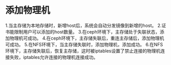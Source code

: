# 添加物理机
1.当主存储为本地存储时，新增host后，系统会自动分发镜像到新增的host。
2.证书能限制用户可以添加的host数量。
3.在ceph环境下，主存储处于失联状态，添加物理机可成功。
4.在ceph环境下，主存储失联后，重连主存储后，添加物理机可成功。
5.在NFS环境下，当主存储失联时，添加物理机，添加成功。
6.在NFS环境下，主存储失联后，恢复主存储，这时被iptables设置了禁止连接的物理机连接失败，iptables允许连接的物理机连接成功。